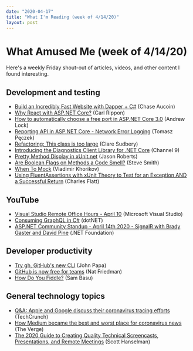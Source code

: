 ```yaml
---
date: "2020-04-17"
title: "What I'm Reading (week of 4/14/20)"
layout: post
---
```


# What Amused Me (week of 4/14/20)

Here's a weekly Friday shout-out of articles, videos, and other content I found interesting. 

## Development and testing

- [Build an Incredibly Fast Website with Dapper + C#](https://developer.okta.com/blog/2020/04/10/build-fast-website-csharp-dapper) (Chase Aucoin)
- [Why React with ASP.NET Core?](https://www.carlrippon.com/why-react-with-aspnetcore/) (Carl Rippon)
- [How to automatically choose a free port in ASP.NET Core 3.0](https://andrewlock.net/how-to-automatically-choose-a-free-port-in-asp-net-core/) (Andrew Lock)
- [Reporting API in ASP.NET Core - Network Error Logging](https://www.tpeczek.com/2020/04/reporting-api-in-aspnet-core-network.html) (Tomasz Pęczek)
- [Refactoring: This class is too large](https://martinfowler.com/articles/class-too-large.html) (Clare Sudbery)
- [Introducing the Diagnostics Client Library for .NET Core](https://channel9.msdn.com/Shows/On-NET/Introducing-the-Diagnostics-Client-Library-for-NET-Core?WT.mc_id=DX_MVP4025064) (Channel 9)
- [Pretty Method Display in xUnit.net](https://dontcodetired.com/blog/post/Pretty-Method-Display-in-xUnitnet) (Jason Roberts)
- [Are Boolean Flags on Methods a Code Smell?](https://ardalis.com/are-boolean-flags-on-methods-a-code-smell) (Steve Smith)
- [When To Mock](https://enterprisecraftsmanship.com/posts/when-to-mock/) (Vladimir Khorikov)
- [Using FluentAssertions with xUnit Theory to Test for an Exception AND a Successful Return](https://www.softwaremeadows.com/posts/using_fluentassertions_with_xunit_theory_to_test_for_an_exception_and_/) (Charles Flatt)

## YouTube

- [Visual Studio Remote Office Hours - April 10](https://www.youtube.com/watch?v=C-2e2E1o50A) (Microsoft Visual Studio)
- [Consuming GraphQL in C#](https://www.youtube.com/watch?v=4XlA2WDXyTo) (dotNET)
- [ASP.NET Community Standup - April 14th 2020 - SignalR with Brady Gaster and David Pine](https://www.youtube.com/watch?v=OUCN1i-ziLo) (.NET Foundation)

## Developer productivity

- [Try gh, GitHub's new CLI](https://johnpapa.net/try-githubs-new-cli-gh/) (John Papa)
- [GitHub is now free for teams](https://github.blog/2020-04-14-github-is-now-free-for-teams/) (Nat Friedman)
- [How Do You Fiddle?](https://www.telerik.com/blogs/how-to-use-fiddler) (Sam Basu)

## General technology topics

- [Q&A: Apple and Google discuss their coronavirus tracing efforts](https://techcrunch.com/2020/04/13/apple-google-coronavirus-tracing/) (TechCrunch)
- [How Medium became the best and worst place for coronavirus news](https://www.theverge.com/2020/4/14/21219907/medium-coronavirus-covid-19-news-misinformation-conspiracy-theories-best-worst) (The Verge)
- [The 2020 Guide to Creating Quality Technical Screencasts, Presentations, and Remote Meetings](https://www.hanselman.com/blog/The2020GuideToCreatingQualityTechnicalScreencastsPresentationsAndRemoteMeetings.aspx) (Scott Hanselman)
